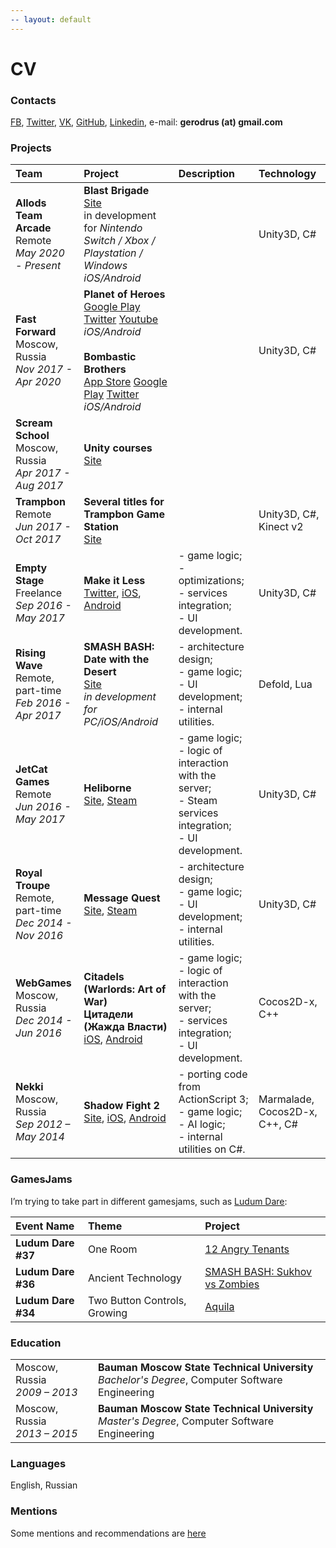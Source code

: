 ```yaml
---
-- layout: default
---
```


# [](#cv)CV

### [](#contacts)Contacts

[FB](https://fb.com/gerodrus), [Twitter](https://twitter.com/gerodrus), [VK](https://vk.com/gerodrus), [GitHub](https://github.com/gerodrus), [Linkedin](https://www.linkedin.com/in/gerodrus/), e-mail: **gerodrus (at) gmail.com**

### [](#projects)Projects

| Team | Project | Description | Technology |
|:-------------|:------------------|:------|:------|
| **Allods Team Arcade**<br/> Remote <br/>_May 2020 - Present_ | **Blast Brigade** <br/> [Site](https://blastbrigade.com) <br/> in development for _Nintendo Switch / Xbox / Playstation / Windows_ <br/> _iOS/Android_ |  | Unity3D, C# |
| **Fast Forward**<br/> Moscow, Russia <br/>_Nov 2017 - Apr 2020_ | **Planet of Heroes**<br/>[Google Play](https://play.google.com/store/apps/details?id=com.my.moba.ent) [Twitter](https://twitter.com/pohmoba) [Youtube](https://www.youtube.com/c/Planetofheroes)<br/>_iOS/Android_ <br/> <br/> **Bombastic Brothers**<br/>[App Store](https://apps.apple.com/ca/app/bombastic-brothers-top-squad/id1363944023) [Google Play](https://play.google.com/store/apps/details?id=com.my.ffs.action.bombasticbrothers) [Twitter](https://twitter.com/bombastic_bro) <br/> _iOS/Android_ |  | Unity3D, C# |
| **Scream School**<br/>Moscow, Russia<br/>_Apr 2017 - Aug 2017_ | **Unity courses**<br/>[Site](http://screamschool.ru/courses/unity/) | | |
| **Trampbon**<br/>Remote<br/>_Jun 2017 - Oct 2017_ | **Several titles for Trampbon Game Station**<br/>[Site](http://trampbon.ru/) | | Unity3D, C#, Kinect v2 |
| **Empty Stage**<br/>Freelance<br/>_Sep 2016 - May 2017_ | **Make it Less**<br/>[Twitter](https://twitter.com/make_it_less), [iOS](https://itunes.apple.com/us/app/make-it-less/id1124192106), [Android](https://play.google.com/store/apps/details?id=com.eulerbrain.makeitless) | - game logic;<br/>- optimizations;<br/>- services integration;<br/>- UI development. | Unity3D, C# |
| **Rising Wave**<br/>Remote, part-time<br/>_Feb 2016 - Apr 2017_ | **SMASH BASH: Date with the Desert**<br/>[Site](http://smash-bash.com/)<br/>_in development for PC/iOS/Android_ | - architecture design;<br/>- game logic;<br/>- UI development;<br/>- internal utilities. | Defold, Lua |
| **JetCat Games**<br/>Remote<br/>_Jun 2016 - May 2017_ | **Heliborne**<br/>[Site](http://www.jetcatgames.com/), [Steam](http://store.steampowered.com/app/433530) | - game logic;<br/>- logic of interaction with the server;<br/>- Steam services integration;<br/>- UI development. | Unity3D, C# |
| **Royal Troupe**<br/>Remote, part-time<br/>_Dec 2014 - Nov 2016_ | **Message Quest**<br/>[Site](http://message-quest.com/), [Steam](http://store.steampowered.com/app/408280) | - architecture design;<br/>- game logic;<br/>- UI development;<br/>- internal utilities. | Unity3D, C# |
| **WebGames**<br>Moscow, Russia<br>_Dec 2014 - Jun 2016_ | **Citadels (Warlords: Art of War)**<br>**Цитадели (Жажда Власти)**<br>[iOS](https://itunes.apple.com/us/app/citadels-war-and-magic-strategy/id883660645), [Android](https://play.google.com/store/apps/details?id=com.webgames.lust) | - game logic;<br/>- logic of interaction with the server;<br/>- services integration;<br/>- UI development. | Cocos2D-x, C++ |
| **Nekki**<br>Moscow, Russia<br>_Sep 2012 – May 2014_ | **Shadow Fight 2**<br>[Site](http://shadowfight2.com/), [iOS](https://itunes.apple.com/in/app/shadow-fight-2/id696565994), [Android](https://play.google.com/store/apps/details?id=com.nekki.shadowfight) | - porting code from ActionScript 3;<br>- game logic;<br>- AI logic;<br>- internal utilities on C#. | Marmalade, Cocos2D-x, C++, C# |

### [](#gamesjams)GamesJams
I’m trying to take part in different gamesjams, such as [Ludum Dare](https://ldjam.com/):

| Event Name | Theme | Project |
|:-------------|:------------------|:------|
| **Ludum Dare #37** | One Room | [12 Angry Tenants](http://ludumdare.com/compo/ludum-dare-37/?action=preview&uid=24945) |
| **Ludum Dare #36** | Ancient Technology | [SMASH BASH: Sukhov vs Zombies](http://ludumdare.com/compo/ludum-dare-36/?action=preview&uid=44195) |
| **Ludum Dare #34** | Two Button Controls, Growing | [Aquila](http://ludumdare.com/compo/ludum-dare-34/?action=preview&uid=25412) |

### [](#education)Education

| | |
|:-------------|:------------------|
| Moscow, Russia<br>_2009 – 2013_ | **Bauman Moscow State Technical University**<br>_Bachelor's Degree_, Computer Software Engineering |
| Moscow, Russia<br>_2013 – 2015_ | **Bauman Moscow State Technical University**<br>_Master's Degree_, Computer Software Engineering |

### [](#languages)Languages
English, Russian

### [](#mentions)Mentions
Some mentions and recommendations are [here](https://gerodrus.github.io/cv/mentions)
